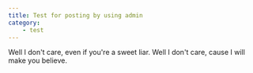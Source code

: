 ```yaml
---
title: Test for posting by using admin
category:
    - test
---
```


Well I don't care, even if you're a sweet liar.
Well I don't care, cause I will make you believe.
